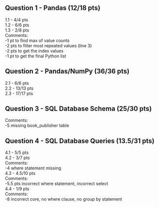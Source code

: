 ## Question 1 - Pandas (12/18 pts)
1.1 - 4/4 pts  
1.2 - 6/6 pts  
1.3 - 2/8 pts  
Comments:  
-1 pt to find max of value counts  
-2 pts to filter most repeated values (line 3)  
-2 pts to get the index values  
-1 pt to get the final Python list  

## Question 2 - Pandas/NumPy (36/36 pts)
2.1 - 6/6 pts  
2.2 - 13/13 pts  
2.3 - 17/17 pts  

## Question 3 - SQL Database Schema (25/30 pts)
Comments:  
-5 missing book_publisher table  

## Question 4 - SQL Database Queries (13.5/31 pts)
4.1 - 5/5 pts  
4.2 - 3/7 pts  
Comments:  
-4 where statement missing  
4.3 - 4.5/10 pts  
Comments:  
-5.5 pts incorrect where statement, incorrect select  
4.4 - 1/9 pts  
Comments:   
-8 incorrect core, no where clause, no group by statement
